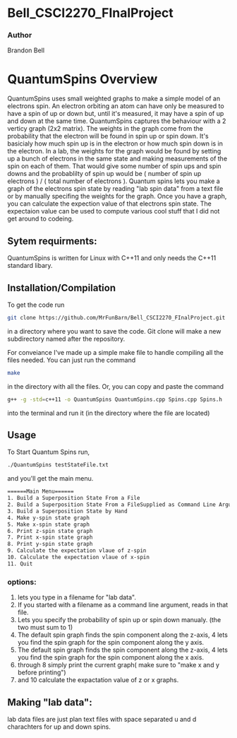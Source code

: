# Bell_CSCI2270_FInalProject
### Author
Brandon Bell

# QuantumSpins Overview

QuantumSpins uses small weighted graphs to make a simple model of an electrons spin. An electron orbiting an atom can have only be measured to have a spin of up or down but, until it's measured, it may have a spin of up and down at the same time. QuantumSpins captures the behaviour with a 2 verticy graph (2x2 matrix). The weights in the graph come from the probability that the electron will be found in spin up or spin down. It's basicialy how much spin up is in the electron or how much spin down is in the electron. In a lab, the weights for the graph would be found by setting up a bunch of electrons in the same state and making measurements of the spin on each of them. That would give some number of spin ups and spin downs and the probablilty of spin up would be ( number of spin up electrons ) / ( total number of electrons ). Quantum spins lets you make a graph of the electrons spin state by reading "lab spin data" from a text file or by manually specifing the weights for the graph. Once you have a graph, you can calculate the expection value of that electrons spin state. The expectaion value can be used to compute various cool stuff that I did not get around to codeing.

## Sytem requirments:
QuantumSpins is written for Linux with C++11 and only needs the C++11 standard libary.

## Installation/Compilation

To get the code run 
```bash 
git clone https://github.com/MrFunBarn/Bell_CSCI2270_FInalProject.git
```
in a directory where you want to save the code. Git clone will make a new subdirectory named after the repository.

For conveiance I've made up a simple make file to handle
compiling all the files needed. You can just run  the command 

```bash
make
```

in the directory with all the files. Or, you can copy and paste the command

```bash
g++ -g -std=c++11 -o QuantumSpins QuantumSpins.cpp Spins.cpp Spins.h 
```
into the terminal and run it (in the directory where the file are located)

## Usage

To Start Quantum Spins run,

```bash
./QuantumSpins testStateFile.txt
```
and you'll get the main menu.

```bash
======Main Menu======
1. Build a Superposition State From a File
2. Build a Superposition State From a FileSupplied as Command Line Argument
3. Build a Superposition State by Hand
4. Make y-spin state graph
5. Make x-spin state graph
6. Print z-spin state graph
7. Print x-spin state graph
8. Print y-spin state graph
9. Calculate the expectation vlaue of z-spin
10. Calculate the expectation vlaue of x-spin
11. Quit
```
### options:
1. lets you type in a filename for "lab data".
2. If you started with a filename as a command line argument, reads in that file.
3. Lets you specify the probability of spin up or spin down manualy. (the two must sum to 1)
4. The default spin graph finds the spin component along the z-axis, 4 lets you find the spin graph for the spin component along the y axis.
5. The default spin graph finds the spin component along the z-axis, 4 lets you find the spin graph for the spin component along the x axis.
6. through 8 simply print the current graph( make sure to "make x and y before printing")
9.  and 10 calculate the expactation value of z or x graphs.

## Making "lab data":
lab data files are just plan text files with space separated u and d charachters for up and down spins. 
